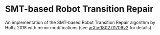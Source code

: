 # SMT-based Robot Transition Repair

An implementation of the SMT-based Robot Transition Repair algorithm by Holtz 2018 with minor modifications (see [arXiv:1802.01706v2](https://arxiv.org/abs/1802.01706) for details).
